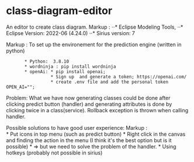 # class-diagram-editor
An editor to create class diagram.
Markup : ⋅⋅* Eclipse Modeling Tools, 
         ⋅⋅* Eclipse Version: 2022-06 (4.24.0)
         ⋅⋅* Sirius version: 7
          
Markup : To set up the environement for the prediction engine (written in python) 

           
           * Python:  3.8.10
           * wordninja : pip install wordninja
           * openAi: * pip install openai; 
                     * Sign up  and generate a token; https://openai.com/ 
                     * create .env file and add the personal token OPEN_AI=""; 
        
Problem: What we have now generating classes could be done after clicking predict button (handler) and generating attributes is done by clicking twice in a class(service). 
Rollback exception is thrown when calling handler. 
 

Possible solutions to have good user experience: 
Markup :        
        * Put icons in top menu (such as predict button)
        * Right click in the canvas and finding the action in the menu (I think it's the best option but is it possible) 
          * => but we need to solve the problem of the handler. 
        * Using hotkeys (probably not possible in sirius)
        

        
        

        
 
        
